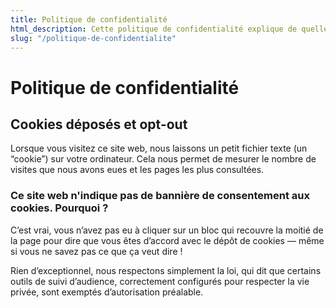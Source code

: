 ```yaml
---
title: Politique de confidentialité
html_description: Cette politique de confidentialité explique de quelle manière, pour quelles raisons et dans quelles conditions ce site collecte des informations personnelles, et la finalité du traitement de ces dernières.
slug: "/politique-de-confidentialite"
---
```


# Politique de confidentialité

## Cookies déposés et opt-out

Lorsque vous visitez ce site web, nous laissons un petit fichier texte (un “cookie”) sur votre ordinateur. Cela nous permet de mesurer le nombre de visites que nous avons eues et les pages les plus consultées.

### Ce site web n'indique pas de bannière de consentement aux cookies. Pourquoi ?

C’est vrai, vous n’avez pas eu à cliquer sur un bloc qui recouvre la moitié de la page pour dire que vous êtes d’accord avec le dépôt de cookies — même si vous ne savez pas ce que ça veut dire !

Rien d’exceptionnel, nous respectons simplement la loi, qui dit que certains outils de suivi d’audience, correctement configurés pour respecter la vie privée, sont exemptés d’autorisation préalable.
